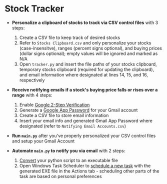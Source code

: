 # Stock Tracker

* **Personalize a clipboard of stocks to track via CSV control files** with 3 steps:
  1. Create a CSV file to keep track of desired stocks
  2. Refer to `Stocks Clipboard.csv` and only personalize your stocks (case-insensitve), ranges (percent signs optional), and buying prices (dollar signs optional); empty values will be ignored and marked as N/A
  3. Open `tracker.py` and insert the file paths of your stocks clipboard, temporary stocks clipboard (required for updating the clipboard), and email information where designated at lines 14, 15, and 16, respectively
  
* **Receive notifying emails if a stock's buying price falls or rises over a range** with 4 steps:
  1. Enable [Google 2-Step Verification](https://support.google.com/accounts/answer/185839?co=GENIE.Platform%3DAndroid&hl=en)
  2. Generate a [Google App Password](https://support.google.com/accounts/answer/185833?hl=en) for your Gmail account
  3. Create a CSV file to store email information
  4. Insert your email info and generated Gmail App Password where designated (refer to `Notifying Email Accounts.csv`)
  
* **Run `main.py`** after you've properly personalized your CSV control files and setup your Gmail Account

* **Automate `main.py` to notify you via email** with 2 steps:
  1. [Convert](https://www.youtube.com/watch?v=UZX5kH72Yx4&list=LLn2A3GlJT_vthodJ8G63-gA&index=3&t=303s) your python script to an executable file
  2. Open Windows Task Scheduler to [schedule a new task](https://windowsreport.com/schedule-tasks-windows-10/) with the generated EXE file in the Actions tab - scheduling other parts of the task are based on personal preferences
